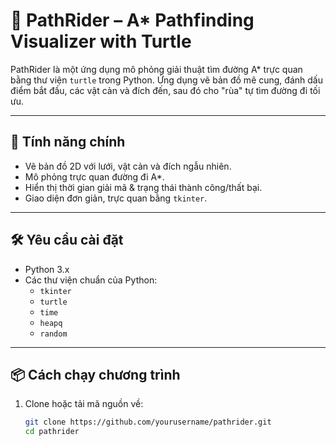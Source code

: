 # 🐢 PathRider – A* Pathfinding Visualizer with Turtle

PathRider là một ứng dụng mô phỏng giải thuật tìm đường A* trực quan bằng thư viện `turtle` trong Python. Ứng dụng vẽ bản đồ mê cung, đánh dấu điểm bắt đầu, các vật cản và đích đến, sau đó cho "rùa" tự tìm đường đi tối ưu.

---

## 🚀 Tính năng chính

- Vẽ bản đồ 2D với lưới, vật cản và đích ngẫu nhiên.
- Mô phỏng trực quan đường đi A*.
- Hiển thị thời gian giải mã & trạng thái thành công/thất bại.
- Giao diện đơn giản, trực quan bằng `tkinter`.

---

## 🛠️ Yêu cầu cài đặt

- Python 3.x
- Các thư viện chuẩn của Python:
  - `tkinter`
  - `turtle`
  - `time`
  - `heapq`
  - `random`

---

## 📦 Cách chạy chương trình

1. Clone hoặc tải mã nguồn về:
   ```bash
   git clone https://github.com/yourusername/pathrider.git
   cd pathrider

